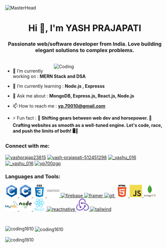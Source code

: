 ![MasterHead](https://nielseniq.com/wp-content/uploads/sites/4/2021/02/data-science-icon-animation-banner-clockwise-3.gif)
<br/>
<h1 align="center">Hi 👋, I'm YASH PRAJAPATI</h1>

<h3 align="center">Passionate web/software developer from India. Love building elegant solutions to complex problems.</h3>
<br/>
<img align="right" alt="Coding" width="350" src="https://cdn.dribbble.com/users/1292677/screenshots/6139167/avento.gif"/>

- 🔭 I’m currently working on : **MERN Stack and DSA**

- 🌱 I’m currently learning : **Node.js , Expresss**

- 💬 Ask me about : **MongoDB, Express.js, React.js, Node.js**

- 📫 How to reach me : **yp.70010@gmail.com**

- ⚡ Fun fact : **🔧 Shifting gears between web dev and horsepower. 🚀 Crafting websites as smooth as a well-tuned engine. Let's code, race, and push the limits of both! 🖥️🏁**

<h3 align="left">Connect with me:</h3>
<p align="left">
<a href="https://twitter.com/yashprajap23815" target="blank"><img align="center" src="https://raw.githubusercontent.com/rahuldkjain/github-profile-readme-generator/master/src/images/icons/Social/twitter.svg" alt="yashprajap23815" height="30" width="40" /></a>
<a href="https://linkedin.com/in/yash-prajapati-512451298" target="blank"><img align="center" src="https://raw.githubusercontent.com/rahuldkjain/github-profile-readme-generator/master/src/images/icons/Social/linked-in-alt.svg" alt="yash-prajapati-512451298" height="30" width="40" /></a>
<a href="https://instagram.com/_yashu_016" target="blank"><img align="center" src="https://raw.githubusercontent.com/rahuldkjain/github-profile-readme-generator/master/src/images/icons/Social/instagram.svg" alt="_yashu_016" height="30" width="40" /></a>
<a href="https://www.leetcode.com/_yashu_016" target="blank"><img align="center" src="https://raw.githubusercontent.com/rahuldkjain/github-profile-readme-generator/master/src/images/icons/Social/leet-code.svg" alt="_yashu_016" height="30" width="40" /></a>
<a href="https://auth.geeksforgeeks.org/user/yp700zgp" target="blank"><img align="center" src="https://raw.githubusercontent.com/rahuldkjain/github-profile-readme-generator/master/src/images/icons/Social/geeks-for-geeks.svg" alt="yp700zgp" height="30" width="40" /></a>
</p>

<h3 align="left">Languages and Tools:</h3>
<p align="left"> <a href="https://www.cprogramming.com/" target="_blank" rel="noreferrer"> <img src="https://raw.githubusercontent.com/devicons/devicon/master/icons/c/c-original.svg" alt="c" width="40" height="40"/> </a> <a href="https://www.w3schools.com/cpp/" target="_blank" rel="noreferrer"> <img src="https://raw.githubusercontent.com/devicons/devicon/master/icons/cplusplus/cplusplus-original.svg" alt="cplusplus" width="40" height="40"/> </a> <a href="https://www.w3schools.com/css/" target="_blank" rel="noreferrer"> <img src="https://raw.githubusercontent.com/devicons/devicon/master/icons/css3/css3-original-wordmark.svg" alt="css3" width="40" height="40"/> </a> <a href="https://expressjs.com" target="_blank" rel="noreferrer"> <img src="https://raw.githubusercontent.com/devicons/devicon/master/icons/express/express-original-wordmark.svg" alt="express" width="40" height="40"/> </a> <a href="https://firebase.google.com/" target="_blank" rel="noreferrer"> <img src="https://www.vectorlogo.zone/logos/firebase/firebase-icon.svg" alt="firebase" width="40" height="40"/> </a> <a href="https://www.framer.com/" target="_blank" rel="noreferrer"> <img src="https://www.vectorlogo.zone/logos/framer/framer-icon.svg" alt="framer" width="40" height="40"/> </a> <a href="https://git-scm.com/" target="_blank" rel="noreferrer"> <img src="https://www.vectorlogo.zone/logos/git-scm/git-scm-icon.svg" alt="git" width="40" height="40"/> </a> <a href="https://www.w3.org/html/" target="_blank" rel="noreferrer"> <img src="https://raw.githubusercontent.com/devicons/devicon/master/icons/html5/html5-original-wordmark.svg" alt="html5" width="40" height="40"/> </a> <a href="https://developer.mozilla.org/en-US/docs/Web/JavaScript" target="_blank" rel="noreferrer"> <img src="https://raw.githubusercontent.com/devicons/devicon/master/icons/javascript/javascript-original.svg" alt="javascript" width="40" height="40"/> </a> <a href="https://www.mongodb.com/" target="_blank" rel="noreferrer"> <img src="https://raw.githubusercontent.com/devicons/devicon/master/icons/mongodb/mongodb-original-wordmark.svg" alt="mongodb" width="40" height="40"/> </a> <a href="https://www.mysql.com/" target="_blank" rel="noreferrer"> <img src="https://raw.githubusercontent.com/devicons/devicon/master/icons/mysql/mysql-original-wordmark.svg" alt="mysql" width="40" height="40"/> </a> <a href="https://nodejs.org" target="_blank" rel="noreferrer"> <img src="https://raw.githubusercontent.com/devicons/devicon/master/icons/nodejs/nodejs-original-wordmark.svg" alt="nodejs" width="40" height="40"/> </a> <a href="https://reactjs.org/" target="_blank" rel="noreferrer"> <img src="https://raw.githubusercontent.com/devicons/devicon/master/icons/react/react-original-wordmark.svg" alt="react" width="40" height="40"/> </a> <a href="https://reactnative.dev/" target="_blank" rel="noreferrer"> <img src="https://reactnative.dev/img/header_logo.svg" alt="reactnative" width="40" height="40"/> </a> <a href="https://redux.js.org" target="_blank" rel="noreferrer"> <img src="https://raw.githubusercontent.com/devicons/devicon/master/icons/redux/redux-original.svg" alt="redux" width="40" height="40"/> </a> <a href="https://tailwindcss.com/" target="_blank" rel="noreferrer"> <img src="https://www.vectorlogo.zone/logos/tailwindcss/tailwindcss-icon.svg" alt="tailwind" width="40" height="40"/> </a> </p>
<br/>
<div display="flex" flex-direction="col">
<p><img align="left" src="https://github-readme-stats.vercel.app/api/top-langs?username=coding1610&show_icons=true&locale=en&layout=compact" alt="coding1610" /></p>
<p>&nbsp;<img align="center" src="https://github-readme-stats.vercel.app/api?username=coding1610&show_icons=true&locale=en" alt="coding1610" /></p>
<p><img align="center" src="https://github-readme-streak-stats.herokuapp.com/?user=coding1610&" alt="coding1610" /></p>  
</div>
